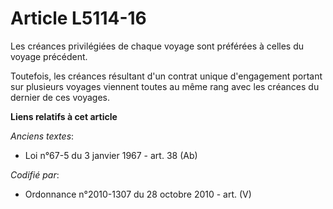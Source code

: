 # Article L5114-16

Les créances privilégiées de chaque voyage sont préférées à celles du voyage précédent.

Toutefois, les créances résultant d'un contrat unique d'engagement portant sur plusieurs voyages viennent toutes au même rang
avec les créances du dernier de ces voyages.

**Liens relatifs à cet article**

_Anciens textes_:

  - Loi n°67-5 du 3 janvier 1967 - art. 38 (Ab)

_Codifié par_:

  - Ordonnance n°2010-1307 du 28 octobre 2010 - art. (V)
